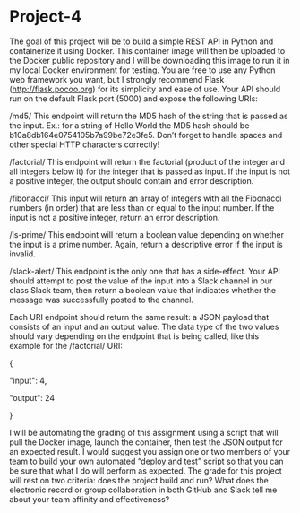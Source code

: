 # Project-4

The goal of this project will be to build a simple REST API in Python and containerize it using Docker. This container image will then be uploaded to the Docker public repository and I will be downloading this image to run it in my local Docker environment for testing. You are free to use any Python web framework you want, but I strongly recommend Flask (http://flask.pocoo.org) for its simplicity and ease of use. Your API should run on the default Flask port (5000) and expose the following URIs:

/md5/<string>
This endpoint will return the MD5 hash of the string that is passed as the input. Ex.: for a string of  Hello World  the MD5 hash should be b10a8db164e0754105b7a99be72e3fe5. Don’t forget to handle spaces and other special HTTP characters correctly!

/factorial/<int>
This endpoint will return the factorial (product of the integer and all integers below it) for the integer that is passed as input. If the input is not a positive integer, the output should contain and error description.

/fibonacci/<int> 
This input will return an array of integers with all the Fibonacci numbers (in order) that are less than or equal to the input number. If the input is not a positive integer, return an error description. 

/is-prime/<int>
This endpoint will return a boolean value depending on whether the input is a prime number. Again, return a descriptive error if the input is invalid.

/slack-alert/<string>
This endpoint is the only one that has a side-effect. Your API should attempt to post the value of the input into a Slack channel in our class Slack team, then return a boolean value that indicates whether the message was successfully posted to the channel. 

Each URI endpoint should return the same result: a JSON payload that consists of an input and an output value. The data type of the two values should vary depending on the endpoint that is being called, like this example for the /factorial/ URI:

{

   "input": 4,

   "output": 24

}

I will be automating the grading of this assignment using a script that will pull the Docker image, launch the container, then test the JSON output for an expected result. I would suggest you assign one or two members of your team to build your own automated “deploy and test” script so that you can be sure that what I do will perform as expected. The grade for this project will rest on two criteria: does the project build and run? What does the electronic record or group collaboration in both GitHub and Slack tell me about your team affinity and effectiveness?
